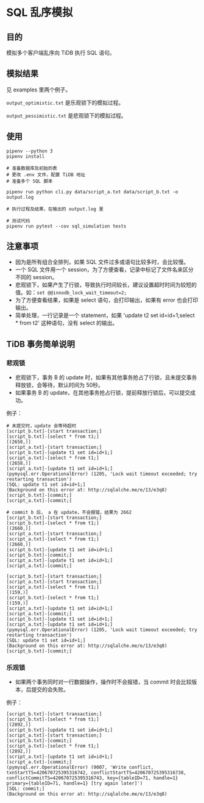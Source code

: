 # SQL 乱序模拟

## 目的

模拟多个客户端乱序向 TiDB 执行 SQL 语句。

## 模拟结果

见 examples 里两个例子。

`output_optimistic.txt` 是乐观锁下的模拟过程。

`output_pessimistic.txt` 是悲观锁下的模拟过程。


## 使用

```
pipenv --python 3
pipenv install

# 准备数据库及初始的表
# 更改 .env 文件，配置 TiDB 地址
# 准备多个 SQL 脚本

pipenv run python cli.py data/script_a.txt data/script_b.txt -o output.log

# 执行过程及结果，在输出的 output.log 里

# 测试代码
pipenv run pytest --cov sql_simulation tests

```

## 注意事项

* 因为是所有组合全排列，如果 SQL 文件过多或语句比较多时，会比较慢。
* 一个 SQL 文件用一个 session，为了方便查看，记录中标记了文件名来区分不同的 session。
* 悲观锁下，如果产生了行锁，导致执行时间较长，建议设置超时时间为较短的值。如：`set @@innodb_lock_wait_timeout=2;`
* 为了方便查看结果，如果是 select 语句，会打印输出，如果有 error 也会打印输出。
* 简单处理，一行记录是一个 statement，如果 'update t2 set id=id+1;select * from t2' 这种语句，没有 select 的输出。

## TiDB 事务简单说明

### 悲观锁

* 悲观锁下，事务 B 的 update 时，如果有其他事务抢占了行锁，且未提交事务释放锁，会等待，默认时间为 50秒。
* 如果事务 B 的 update，在其他事务抢占行锁，提前释放行锁后，可以提交成功。

例子：

```
# 未提交时，update 会等待超时
[script_b.txt]-[start transaction;]
[script_b.txt]-[select * from t1;]
[(2658,)]
[script_a.txt]-[start transaction;]
[script_b.txt]-[update t1 set id=id+1;]
[script_a.txt]-[select * from t1;]
[(2658,)]
[script_a.txt]-[update t1 set id=id+1;]
(pymysql.err.OperationalError) (1205, 'Lock wait timeout exceeded; try restarting transaction')
[SQL: update t1 set id=id+1;]
(Background on this error at: http://sqlalche.me/e/13/e3q8)
[script_b.txt]-[commit;]
[script_a.txt]-[commit;]

```

```
# commit b 后， a 在 update，不会报错，结果为 2662
[script_b.txt]-[start transaction;]
[script_b.txt]-[select * from t1;]
[(2660,)]
[script_a.txt]-[start transaction;]
[script_a.txt]-[select * from t1;]
[(2660,)]
[script_b.txt]-[update t1 set id=id+1;]
[script_b.txt]-[commit;]
[script_a.txt]-[update t1 set id=id+1;]
[script_a.txt]-[commit;]
```

```
[script_b.txt]-[start transaction;]
[script_a.txt]-[start transaction;]
[script_a.txt]-[select * from t1;]
[(159,)]
[script_b.txt]-[select * from t1;]
[(159,)]
[script_a.txt]-[update t1 set id=id+1;]
[script_a.txt]-[commit;]
[script_b.txt]-[update t1 set id=id+1;]
[script_a.txt]-[update t1 set id=id+1;]
(pymysql.err.OperationalError) (1205, 'Lock wait timeout exceeded; try restarting transaction')
[SQL: update t1 set id=id+1;]
(Background on this error at: http://sqlalche.me/e/13/e3q8)
[script_b.txt]-[commit;]

```

### 乐观锁

* 如果两个事务同时对一行数据操作，操作时不会报错，当 commit 时会比较版本，后提交的会失败。

例子：

```
[script_b.txt]-[start transaction;]
[script_b.txt]-[select * from t1;]
[(2892,)]
[script_b.txt]-[update t1 set id=id+1;]
[script_a.txt]-[start transaction;]
[script_b.txt]-[commit;]
[script_a.txt]-[select * from t1;]
[(2892,)]
[script_a.txt]-[update t1 set id=id+1;]
[script_a.txt]-[commit;]
(pymysql.err.OperationalError) (9007, 'Write conflict, txnStartTS=420670725395316742, conflictStartTS=420670725395316738, conflictCommitTS=420670725395316743, key={tableID=71, handle=1} primary={tableID=71, handle=1} [try again later]')
[SQL: commit;]
(Background on this error at: http://sqlalche.me/e/13/e3q8)

```

